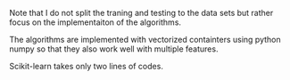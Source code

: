 Note that I do not split the traning and testing to the data sets but rather focus on the implementaiton of the algorithms. 

The algorithms are implemented with vectorized containters using python numpy so that they also work well with multiple features.


Scikit-learn takes only two lines of codes.
